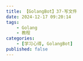 ```yaml
---
title: 【GolangBot】37-写文件
date: 2024-12-17 09:20:14
tags: 
    - Golang
    - 教程
categories:
    - [学习心得, GolangBot]
published: false
---
```

